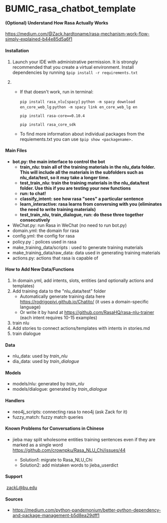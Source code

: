 # BUMIC_rasa_chatbot_template

#### (Optional) Understand How Rasa Actually Works

https://medium.com/@Zack.hardtoname/rasa-mechanism-work-flow-simply-explained-b44e85d5a6f1

#### Installation

1. Launch your IDE with administrative permission. It is strongly recommended that you create a virtual environment. Install dependencies by running `$pip install -r requirements.txt`

2. * If that doesn't work, run in terminal:

     `pip install rasa_nlu[spacy]`
      `python -m spacy download en_core_web_lg`
      `python -m spacy link en_core_web_lg en`

     `pip install rasa-core==0.10.4`

     `pip install rasa_core_sdk`

   * To find more information about individual packages from the requiements.txt you can use `$pip show <packagename>.`

#### Main Files

* **bot.py: the main interface to control the bot**
  * **train_nlu: train all of the training materials in the nlu_data folder. This will include all the materials in the subfolders such as  nlu_data/test, so it may take a longer time.**
  * **test_train_nlu: train the training materials in the nlu_data/test folder. Use this if you are testing your new functions**
  * **run: to chat!**
  * **classify_intent: see how rasa "sees" a particular sentence**
  * **learn_interactive: rasa learns from conversing with you (eliminates the need to write training materials)**
  * **test_train_nlu, train_dialogue, run: do these three together consecutively**
* WeChat.py: run Rasa in WeChat (no need to run bot.py)
* domain.yml: the domain for rasa
* config.yml: the config for rasa
* policy.py：polices used in rasa
* make_training_data/scripts : used to generate training materials
* make_training_data/raw_data: data used in generating training materials
* actions.py: actions that rasa is capable of

#### How to Add New Data/Functions

1. In domain.yml, add intents, slots, entities (and optionally actions and templates)
2. Add training data to the "nlu_data/test" folder 
   - Automatically generate training data here https://rodrigopivi.github.io/Chatito/ (it uses a domain-specific language)
   - Or write it by hand at https://github.com/RasaHQ/rasa-nlu-trainer (each intent requires 10-15 examples)
3. train nlu
4. Add stories to connect actions/templates with intents in stories.md
5. train dialogue 

#### Data 

* nlu_data:  used by *train_nlu*
* dia_data: used by *train_dialogue*

#### Models

* models/nlu: generated by *train_nlu*
* models/dialogue: generated by *train_dialogue*

#### Handlers

* neo4j_scripts: connecting rasa to neo4j (ask Zack for it)
* fuzzy_match: fuzzy match queries

#### Known Problems for Conversations in Chinese  

* jieba may split wholesome entities training sentences even if they are marked as a single word https://github.com/crownpku/Rasa_NLU_Chi/issues/44

  * Solution1: migrate to Rasa_NLU_Chi
  * Solution2: add mistaken words to jieba_userdict

#### Support

​	zackL@bu.edu

#### Sources

* <https://medium.com/python-pandemonium/better-python-dependency-and-package-management-b5d8ea29dff1>